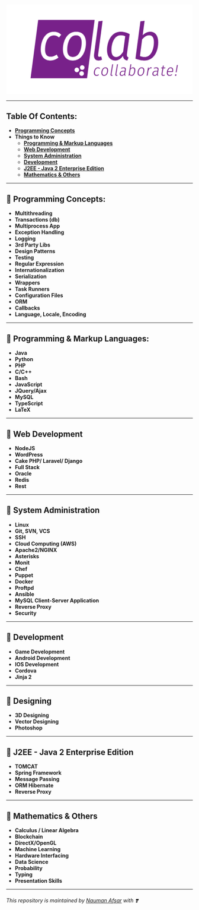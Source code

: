 ![Blank](https://github.com/COLAB-NU/programming-skills/blob/master/imgs/colab)

---

## Table Of Contents:

<a name="contents"></a>

- [**Programming Concepts**](#programming-skills)
- **Things to Know**
  - [**Programming & Markup Languages**](#languages)
  - [**Web Development**](#web-dev)
  - [**System Administration**](#sys-admin)
  - [**Development**](#devs)
  - [**J2EE - Java 2 Enterprise Edition**](#j2ee)
  - [**Mathematics & Others**](#others)

---

<a name="programming-skills"></a>

## :diamond_shape_with_a_dot_inside: Programming Concepts:

- **Multithreading**
- **Transactions (db)**
- **Multiprocess App**
- **Exception Handling**
- **Logging**
- **3rd Party Libs**
- **Design Patterns**
- **Testing**
- **Regular Expression**
- **Internationalization**
- **Serialization**
- **Wrappers**
- **Task Runners**
- **Configuration Files**
- **ORM**
- **Callbacks**
- **Language, Locale, Encoding**

---

<a name="languages"></a>

## :diamond_shape_with_a_dot_inside: Programming & Markup Languages:

- **Java**
- **Python**
- **PHP**
- **C/C++**
- **Bash**
- **JavaScript**
- **JQuery/Ajax**
- **MySQL**
- **TypeScript**
- **LaTeX**

---

<a name="web-dev"></a>

## :diamond_shape_with_a_dot_inside: Web Development

- **NodeJS**
- **WordPress**
- **Cake PHP/ Laravel/ Django**
- **Full Stack**
- **Oracle**
- **Redis**
- **Rest**

---

<a name="sys-admin"></a>

## :diamond_shape_with_a_dot_inside: System Administration

- **Linux**
- **Git, SVN, VCS**
- **SSH**
- **Cloud Computing (AWS)**
- **Apache2/NGINX**
- **Asterisks**
- **Monit**
- **Chef**
- **Puppet**
- **Docker**
- **Proftpd**
- **Ansible**
- **MySQL Client-Server Application**
- **Reverse Proxy**
- **Security**

---

<a name="devs"></a>

## :diamond_shape_with_a_dot_inside: Development

- **Game Development**
- **Android Development**
- **IOS Development**
- **Cordova**
- **Jinja 2**

---

<a name="Designing"></a>

## :diamond_shape_with_a_dot_inside: Designing

- **3D Designing**
- **Vector Designing**
- **Photoshop**

---

<a name="j2ee">

## :diamond_shape_with_a_dot_inside: J2EE - Java 2 Enterprise Edition

- **TOMCAT**
- **Spring Framework**
- **Message Passing**
- **ORM Hibernate**
- **Reverse Proxy**

---

<a name="others"></a>

## :diamond_shape_with_a_dot_inside: Mathematics & Others

- **Calculus / Linear Algebra**
- **Blockchain**
- **DirectX/OpenGL**
- **Machine Learning**
- **Hardware Interfacing**
- **Data Science**
- **Probability**
- **Typing**
- **Presentation Skills**

---

###### This repository is maintained by [Nauman Afsar](https://nomispeaks.wordpress.com) with ❣️
